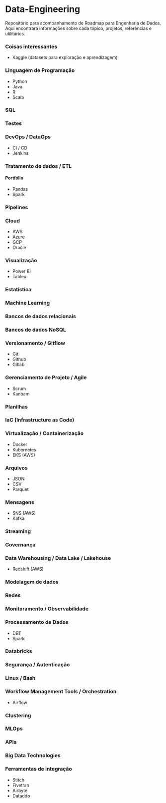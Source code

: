 # Data-Engineering
Repositório para acompanhamento de Roadmap para Engenharia de Dados.  
Aqui encontrará informações sobre cada tópico, projetos, referências e utilitários. 

### Coisas interessantes
- Kaggle (datasets para exploração e aprendizagem)

### Linguagem de Programação 
- Python  
- Java  
- R  
- Scala  

### SQL

### Testes

### DevOps / DataOps
- CI / CD  
- Jenkins

### Tratamento de dados / ETL
#### Portfólio
- Pandas
- Spark

### Pipelines

### Cloud
- AWS
- Azure
- GCP
- Oracle

### Visualização
- Power BI
- Tableu

### Estatística

### Machine Learning

### Bancos de dados relacionais

### Bancos de dados NoSQL

### Versionamento / Gitflow
- Git
- Github
- Gitlab

### Gerenciamento de Projeto / Agile
- Scrum
- Kanbam  
 
### Planilhas

### IaC (Infrastructure as Code)

### Virtualização / Containerização
- Docker
- Kubernetes
- EKS (AWS)

### Arquivos
- JSON
- CSV
- Parquet

### Mensagens
- SNS (AWS)
- Kafka

### Streaming

### Governança

### Data Warehousing / Data Lake / Lakehouse
- Redshift (AWS)

### Modelagem de dados

### Redes

### Monitoramento / Observabilidade

### Processamento de Dados
- DBT
- Spark

### Databricks

### Segurança / Autenticação


### Linux / Bash


### Workflow Management Tools / Orchestration   
- Airflow

### Clustering

### MLOps

### APIs

### Big Data Technologies

### Ferramentas de integração
- Stitch
- Fivetran
- Airbyte
- Dataddo

